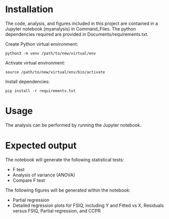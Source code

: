# Installation
The code, analysis, and figures included in this project are contained in a Jupyter notebook (myanalysis) in Command_Files. The python dependencies required are provided in Documents/requirements.txt.

Create Python virtual environment:

`python3 -m venv /path/to/new/virtual/env`

Activate virtual environment:

`source /path/to/new/virtual/env/bin/activate`

Install dependencies:

`pip install -r requirements.txt`

# Usage
The analysis can be performed by running the Jupyter notebook.

# Expected output
The notebook will generate the following statistical tests:
* F test
* Analysis of variance (ANOVA)
* Compare F test

The following figures will be generated within the notebook:
* Partial regression
* Detailed regression plots for FSIQ, including Y and Fitted vs X, Residuals versus FSIQ, Partial regression, and CCPR
